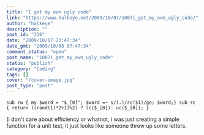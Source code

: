 ```yaml
---
title: "I get my own ugly code"
link: "https://www.halkeye.net/2009/10/07/1007i_get_my_own_ugly_code/"
author: "halkeye"
description: ""
post_id: "336"
date: "2009/10/07 23:47:34"
date_gmt: "2009/10/08 07:47:34"
comment_status: "open"
post_name: "1007i_get_my_own_ugly_code"
status: "publish"
category: "Coding"
tags: []
cover: "/cover-image.jpg"
post_type: "post"
---
```


`
sub rw { my $word = "$_[0]"; $word =~ s/(.)/rc($1)/ge; $word;}
sub rc { return ((rand(1)*2+1)%2) ? lc($_[0]): uc($_[0]); }
`

(i don't care about efficiency or whatnot, i was just creating a simple function for a unit test, it just looks like someone threw up some letters.